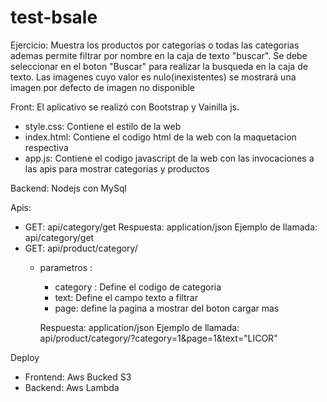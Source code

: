 # test-bsale

Ejercicio: Muestra los productos por categorias o todas las categorias ademas permite filtrar por nombre en la caja de texto "buscar". Se debe seleccionar en el boton "Buscar" para realizar la busqueda en la caja de texto. Las imagenes cuyo valor es nulo(inexistentes) se mostrará una imagen por defecto de imagen no disponible

Front: El aplicativo se realizó con Bootstrap y Vainilla js.
  -  style.css: Contiene el estilo de la web
  -  index.html: Contiene el codigo html de la web con la maquetacion respectiva
  -  app.js: Contiene el codigo javascript de la web con las invocaciones a las apis para mostrar categorias y productos

Backend: Nodejs con MySql

Apis:
- GET: api/category/get
  Respuesta: application/json
  Ejemplo de llamada: api/category/get
- GET: api/product/category/
  - parametros :
    - category : Define el codigo de categoria
    - text: Define el campo texto a filtrar
    - page: define la pagina a mostrar del boton cargar mas
    
    Respuesta: application/json
    Ejemplo de llamada: api/product/category/?category=1&page=1&text="LICOR"

Deploy
- Frontend: Aws Bucked S3
- Backend: Aws Lambda
